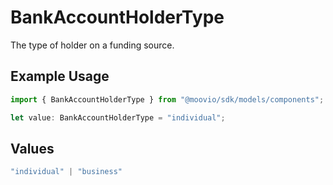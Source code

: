# BankAccountHolderType

The type of holder on a funding source.

## Example Usage

```typescript
import { BankAccountHolderType } from "@moovio/sdk/models/components";

let value: BankAccountHolderType = "individual";
```

## Values

```typescript
"individual" | "business"
```